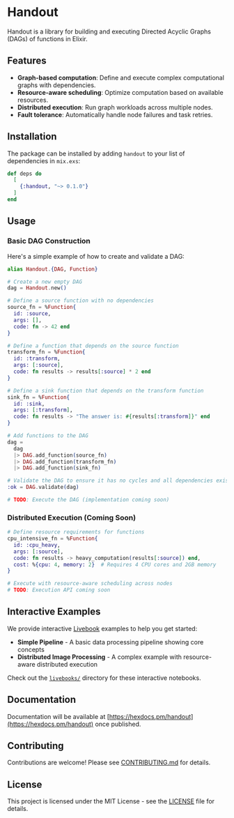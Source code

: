# Handout

Handout is a library for building and executing Directed Acyclic Graphs (DAGs) of functions in Elixir.

## Features

- **Graph-based computation**: Define and execute complex computational graphs with dependencies.
- **Resource-aware scheduling**: Optimize computation based on available resources.
- **Distributed execution**: Run graph workloads across multiple nodes.
- **Fault tolerance**: Automatically handle node failures and task retries.

## Installation

The package can be installed by adding `handout` to your list of dependencies in `mix.exs`:

```elixir
def deps do
  [
    {:handout, "~> 0.1.0"}
  ]
end
```

## Usage

### Basic DAG Construction

Here's a simple example of how to create and validate a DAG:

```elixir
alias Handout.{DAG, Function}

# Create a new empty DAG
dag = Handout.new()

# Define a source function with no dependencies
source_fn = %Function{
  id: :source,
  args: [],
  code: fn -> 42 end
}

# Define a function that depends on the source function
transform_fn = %Function{
  id: :transform,
  args: [:source],
  code: fn results -> results[:source] * 2 end
}

# Define a sink function that depends on the transform function
sink_fn = %Function{
  id: :sink,
  args: [:transform],
  code: fn results -> "The answer is: #{results[:transform]}" end
}

# Add functions to the DAG
dag =
  dag
  |> DAG.add_function(source_fn)
  |> DAG.add_function(transform_fn)
  |> DAG.add_function(sink_fn)

# Validate the DAG to ensure it has no cycles and all dependencies exist
:ok = DAG.validate(dag)

# TODO: Execute the DAG (implementation coming soon)
```

### Distributed Execution (Coming Soon)

```elixir
# Define resource requirements for functions
cpu_intensive_fn = %Function{
  id: :cpu_heavy,
  args: [:source],
  code: fn results -> heavy_computation(results[:source]) end,
  cost: %{cpu: 4, memory: 2}  # Requires 4 CPU cores and 2GB memory
}

# Execute with resource-aware scheduling across nodes
# TODO: Execution API coming soon
```

## Interactive Examples

We provide interactive [Livebook](https://livebook.dev/) examples to help you get started:

- **Simple Pipeline** - A basic data processing pipeline showing core concepts
- **Distributed Image Processing** - A complex example with resource-aware distributed execution

Check out the [`livebooks/`](livebooks/) directory for these interactive notebooks.

## Documentation

Documentation will be available at [https://hexdocs.pm/handout](https://hexdocs.pm/handout) once published.

## Contributing

Contributions are welcome! Please see [CONTRIBUTING.md](CONTRIBUTING.md) for details.

## License

This project is licensed under the MIT License - see the [LICENSE](LICENSE) file for details.
